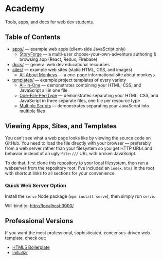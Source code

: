 # Academy

Tools, apps, and docs for web dev students.

## Table of Contents

* [apps/](apps/) &mdash; example web apps (client-side JavaScript only)
    * [StoryForge](apps/storyforge) &mdash; a multi-user choose-your-own-adventure authoring & browsing app (React, Redux, Firebase)
* [docs/](docs/) &mdash; general web dev educational resources
* [sites/](sites/) &mdash; example web sites (static HTML, CSS, and images)
    * [All About Monkeys](sites/monkeys/) &mdash; a one-page informational site about monkeys
* [templates/](templates/) &mdash; example project templates of every variety
    * [All-in-One](templates/all-in-one/) &mdash; demonstrates combining your HTML, CSS, and JavaScript all in one file
    * [One-File-Per-Type](templates/one-file-per-type/) &mdash; demonstrates separating your HTML, CSS, and JavaScript in three separate files, one file per resource type
    * [Multiple Scripts](templates/multiple-scripts/) &mdash; demonstrates separating your JavaScript into multiple files
    
## Viewing Apps, Sites, and Templates

You can't see what a web page looks like by viewing the source code on GitHub.
You need to load the file directly with your browser &mdash; preferably from a web server rather than your filesystem so you get HTTP URLs and behavior instead of an ugly `file:///` URL with broken JavaScript.

To do that, first clone this repository to your local filesystem, then run a webserver from the repository root.
I've included an `index.html` in the root with shortcut links to all sections for your convenience.

### Quick Web Server Option

Install the `serve` Node package (`npm install serve`), then simply run `serve`.

Will bind to: [http://localhost:3000/](http://localhost:3000/)

## Professional Versions

If you want the most professional, sophisticated, concensus-driven web template, check out:

* [HTML5 Boilerplate](https://html5boilerplate.com/)
* [Initializr](http://www.initializr.com/)
